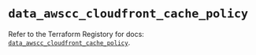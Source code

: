 # `data_awscc_cloudfront_cache_policy`

Refer to the Terraform Registory for docs: [`data_awscc_cloudfront_cache_policy`](https://registry.terraform.io/providers/hashicorp/awscc/0.70.0/docs/data-sources/cloudfront_cache_policy).
